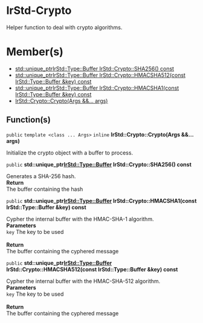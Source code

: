 # IrStd-Crypto
Helper function to deal with crypto algorithms. 
# Member(s)
- [std::unique_ptr<IrStd::Type::Buffer> IrStd::Crypto::SHA256() const](#group__IrStd-Crypto_1gae7b0f5d68b9f5f74e2c82dc7c9f87dba)
- [std::unique_ptr<IrStd::Type::Buffer> IrStd::Crypto::HMACSHA512(const IrStd::Type::Buffer &key) const](#group__IrStd-Crypto_1ga3a4af1afa14a74e8109a995198a97ab6)
- [std::unique_ptr<IrStd::Type::Buffer> IrStd::Crypto::HMACSHA1(const IrStd::Type::Buffer &key) const](#group__IrStd-Crypto_1ga95634a14a61c926ac04707d0f5198e32)
- [IrStd::Crypto::Crypto(Args &&... args)](#group__IrStd-Crypto_1ga2de1f4dac4bc431d4256f22fb760ddd6)
## Function(s)


<a name='group__IrStd-Crypto_1ga2de1f4dac4bc431d4256f22fb760ddd6'></a> `public` `template <class ... Args>` `inline` **IrStd::Crypto::Crypto(Args &&... args)**

Initialize the crypto object with a buffer to process. 




<a name='group__IrStd-Crypto_1gae7b0f5d68b9f5f74e2c82dc7c9f87dba'></a> `public` **std::unique_ptr<IrStd::Type::Buffer> IrStd::Crypto::SHA256() const**

Generates a SHA-256 hash. 
<br/>**Return**
<br/>The buffer containing the hash 




<a name='group__IrStd-Crypto_1ga95634a14a61c926ac04707d0f5198e32'></a> `public` **std::unique_ptr<IrStd::Type::Buffer> IrStd::Crypto::HMACSHA1(const IrStd::Type::Buffer &key) const**

Cypher the internal buffer with the HMAC-SHA-1 algorithm. 
<br/>**Parameters**
<br/>`key` The key to be used 
<br/>
<br/>**Return**
<br/>The buffer containing the cyphered message 




<a name='group__IrStd-Crypto_1ga3a4af1afa14a74e8109a995198a97ab6'></a> `public` **std::unique_ptr<IrStd::Type::Buffer> IrStd::Crypto::HMACSHA512(const IrStd::Type::Buffer &key) const**

Cypher the internal buffer with the HMAC-SHA-512 algorithm. 
<br/>**Parameters**
<br/>`key` The key to be used 
<br/>
<br/>**Return**
<br/>The buffer containing the cyphered message 


